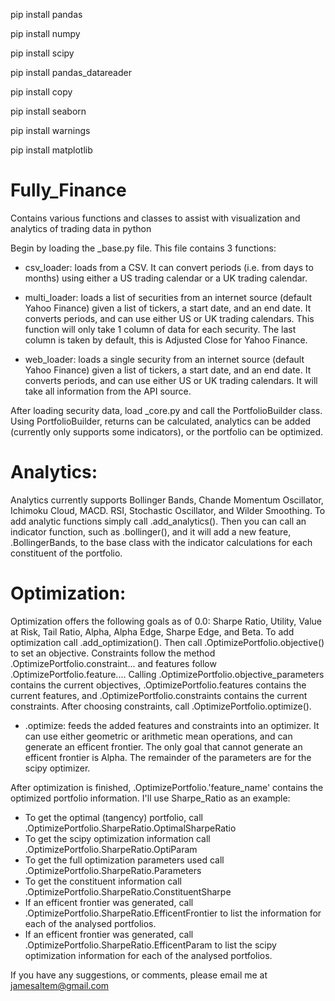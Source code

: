 pip install pandas

pip install numpy

pip install scipy

pip install pandas_datareader

pip install copy

pip install seaborn

pip install warnings

pip install matplotlib



# Fully_Finance
Contains various functions and classes to assist with visualization and analytics of trading data in python

Begin by loading the _base.py file. This file contains 3 functions:
* csv_loader: loads from a CSV. It can convert periods (i.e. from days to months) using either a US trading calendar or a UK trading calendar.

* multi_loader: loads a list of securities from an internet source (default Yahoo Finance) given a list of tickers, a start date, and an end date. It converts periods, and can use either US or UK trading calendars. This function will only take 1 column of data for each security. The last column is taken by default, this is Adjusted Close for Yahoo Finance.

* web_loader: loads a single security from an internet source (default Yahoo Finance) given a list of tickers, a start date, and an end date. It converts periods, and can use either US or UK trading calendars. It will take all information from the API source.

After loading security data, load _core.py and call the PortfolioBuilder class.
Using PortfolioBuilder, returns can be calculated, analytics can be added (currently only supports some indicators), or the portfolio can be optimized.

# Analytics:
Analytics currently supports Bollinger Bands, Chande Momentum Oscillator, Ichimoku Cloud, MACD. RSI, Stochastic Oscillator, and Wilder Smoothing.
To add analytic functions simply call .add_analytics(). Then you can call an indicator function, such as .bollinger(), and it will add a new feature, .BollingerBands,
to the base class with the indicator calculations for each constituent of the portfolio.

# Optimization:
Optimization offers the following goals as of 0.0: Sharpe Ratio, Utility, Value at Risk, Tail Ratio, Alpha, Alpha Edge, Sharpe Edge, and Beta.
To add optimization call .add_optimization(). Then call .OptimizePortfolio.objective() to set an objective. Constraints follow the method .OptimizePortfolio.constraint...
and features follow .OptimizePortfolio.feature.... Calling .OptimizePortfolio.objective_parameters contains the current objectives, .OptimizePortfolio.features
contains the current features, and .OptimizePortfolio.constraints contains the current constraints. After choosing constraints, call .OptimizePortfolio.optimize().
* .optimize: feeds the added features and constraints into an optimizer. It can use either geometric or arithmetic mean operations, and can generate an efficent frontier. The only goal that cannot generate an efficent frontier is Alpha. The remainder of the parameters are for the scipy optimizer.

After optimization is finished, .OptimizePortfolio.'feature_name' contains the optimized portfolio information. I'll use Sharpe_Ratio as an example:
* To get the optimal (tangency) portfolio, call .OptimizePortfolio.SharpeRatio.OptimalSharpeRatio
* To get the scipy optimization information call .OptimizePortfolio.SharpeRatio.OptiParam
* To get the full optimization parameters used call .OptimizePortfolio.SharpeRatio.Parameters
* To get the constituent information call .OptimizePortfolio.SharpeRatio.ConstituentSharpe
* If an efficent frontier was generated, call .OptimizePortfolio.SharpeRatio.EfficentFrontier to list the information for each of the analysed portfolios.
* If an efficent frontier was generated, call .OptimizePortfolio.SharpeRatio.EfficentParam to list the scipy optimization information for each of the analysed portfolios.

If you have any suggestions, or comments, please email me at jamesaltem@gmail.com
